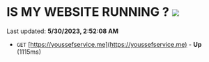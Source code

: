 # IS MY WEBSITE RUNNING ? [![](https://img.shields.io/static/v1?label=Sponsor&message=%E2%9D%A4&logo=GitHub&color=%23fe8e86)](https://github.com/sponsors/<username>)

Last updated: **5/30/2023, 2:52:08 AM**

- `GET` [https://youssefservice.me](https://youssefservice.me) - **Up** (1115ms)
